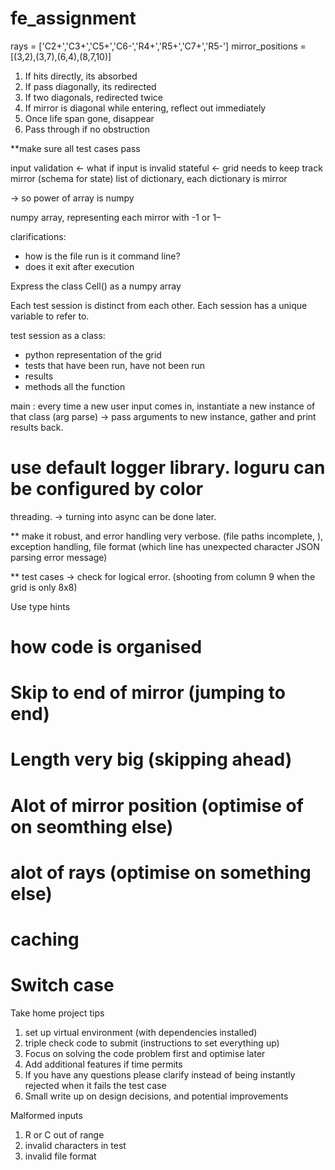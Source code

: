 # fe_assignment

rays = ['C2+','C3+','C5+','C6-','R4+','R5+','C7+','R5-']
mirror_positions = [(3,2),(3,7),(6,4),(8,7,10)] 

1. If hits directly, its absorbed
2. If pass diagonally, its redirected
3. If two diagonals, redirected twice
4. If mirror is diagonal while entering, reflect out immediately
5. Once life span gone, disappear
6. Pass through if no obstruction

**make sure all test cases pass

input validation <- what if input is invalid
stateful <- grid needs to keep track mirror (schema for state)
list of dictionary, each dictionary is mirror

-> so power of array is numpy

numpy array, representing each mirror with -1 or 1–

clarifications:
- how is the file run is it command line? 
- does it exit after execution

Express the class Cell() as a numpy array


Each test session is distinct from each other. Each session has a unique variable to refer to.

test session as a class:
 - python representation of the grid
 - tests that have been run, have not been run
 - results
 - methods all the function

main : every time a new user input comes in, instantiate a new instance of that class (arg parse) -> pass arguments to new instance, gather and print results back.

# use default logger library. loguru can be configured by color


threading. -> turning into async can be done later.


** make it robust, and error handling very verbose. (file paths incomplete, ), exception handling, file format (which line has unexpected character JSON parsing error message)

** test cases -> check for logical error. (shooting from column 9 when the grid is only 8x8)

Use type hints


# how code is organised
# Skip to end of mirror (jumping to end)

# Length very big (skipping ahead)

# Alot of mirror position (optimise of on seomthing else)

# alot of rays (optimise on something else)


# caching

# Switch case


Take home project tips
1. set up virtual environment (with dependencies installed)
2. triple check code to submit (instructions to set everything up)
3. Focus on solving the code problem first and optimise later
4. Add additional features if time permits
5. If you have any questions please clarify instead of being instantly rejected when it fails the test case
6. Small write up on design decisions, and potential improvements



Malformed inputs
1. R or C out of range
2. invalid characters in test
3. invalid file format